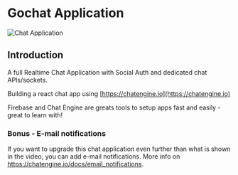 # Gochat Application

![Chat Application](https://i.ibb.co/GJwyy9m/Bv9-Js3-QLOLY-HD.jpg)

## Introduction

A full Realtime Chat Application with Social Auth and dedicated chat APIs/sockets.

Building a react chat app using [https://chatengine.io](https://chatengine.io)

Firebase and Chat Engine are greats tools to setup apps fast and easily - great to learn with!

### Bonus - E-mail notifications

If you want to upgrade this chat application even further than what is shown in the video, you can add e-mail notifications. More info on https://chatengine.io/docs/email_notifications.
